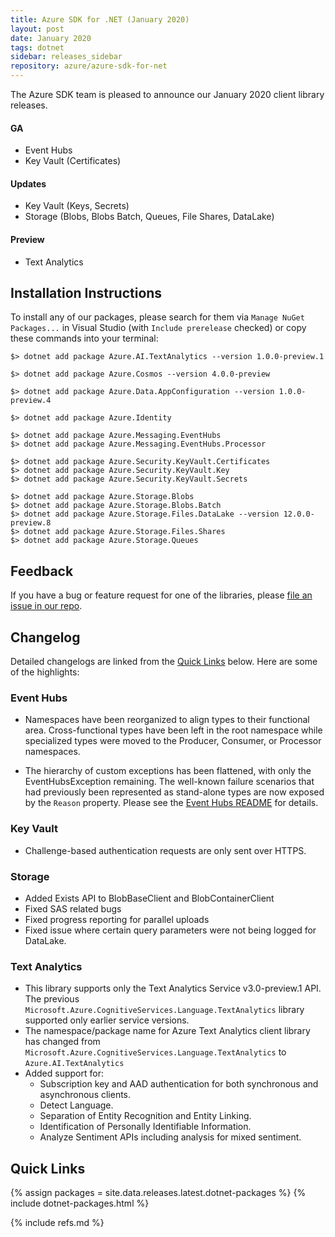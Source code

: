 ```yaml
---
title: Azure SDK for .NET (January 2020)
layout: post
date: January 2020
tags: dotnet
sidebar: releases_sidebar
repository: azure/azure-sdk-for-net
---
```


The Azure SDK team is pleased to announce our January 2020 client library releases.

#### GA

- Event Hubs
- Key Vault (Certificates)

#### Updates

- Key Vault (Keys, Secrets)
- Storage (Blobs, Blobs Batch, Queues, File Shares, DataLake)

#### Preview

- Text Analytics

## Installation Instructions

To install any of our packages, please search for them via `Manage NuGet Packages...` in Visual Studio (with `Include prerelease` checked) or copy these commands into your terminal:

    $> dotnet add package Azure.AI.TextAnalytics --version 1.0.0-preview.1

    $> dotnet add package Azure.Cosmos --version 4.0.0-preview

    $> dotnet add package Azure.Data.AppConfiguration --version 1.0.0-preview.4

    $> dotnet add package Azure.Identity

    $> dotnet add package Azure.Messaging.EventHubs 
    $> dotnet add package Azure.Messaging.EventHubs.Processor 

    $> dotnet add package Azure.Security.KeyVault.Certificates
    $> dotnet add package Azure.Security.KeyVault.Key
    $> dotnet add package Azure.Security.KeyVault.Secrets

    $> dotnet add package Azure.Storage.Blobs
    $> dotnet add package Azure.Storage.Blobs.Batch
    $> dotnet add package Azure.Storage.Files.DataLake --version 12.0.0-preview.8
    $> dotnet add package Azure.Storage.Files.Shares
    $> dotnet add package Azure.Storage.Queues

## Feedback

If you have a bug or feature request for one of the libraries, please [file an issue in our repo](https://github.com/Azure/azure-sdk-for-net/issues/new/choose).

## Changelog

Detailed changelogs are linked from the [Quick Links](#quick-links) below. Here are some of the highlights:

### Event Hubs

- Namespaces have been reorganized to align types to their functional area. Cross-functional types have been left in the root namespace while specialized types were moved to the Producer, Consumer, or Processor namespaces.

- The hierarchy of custom exceptions has been flattened, with only the EventHubsException remaining. The well-known failure scenarios that had previously been represented as stand-alone types are now exposed by the `Reason` property.  Please see the [Event Hubs README](https://github.com/Azure/azure-sdk-for-net/tree/master/sdk/eventhub/Azure.Messaging.EventHubs#event-hubs-exception) for details.

### Key Vault

- Challenge-based authentication requests are only sent over HTTPS.

### Storage

- Added Exists API to BlobBaseClient and BlobContainerClient
- Fixed SAS related bugs
- Fixed progress reporting for parallel uploads
- Fixed issue where certain query parameters were not being logged for DataLake.

### Text Analytics

- This library supports only the Text Analytics Service v3.0-preview.1 API.  The previous `Microsoft.Azure.CognitiveServices.Language.TextAnalytics` library supported only earlier service versions.
- The namespace/package name for Azure Text Analytics client library has changed from `Microsoft.Azure.CognitiveServices.Language.TextAnalytics` to `Azure.AI.TextAnalytics`
- Added support for:
  - Subscription key and AAD authentication for both synchronous and asynchronous clients.
  - Detect Language.
  - Separation of Entity Recognition and Entity Linking.
  - Identification of Personally Identifiable Information.
  - Analyze Sentiment APIs including analysis for mixed sentiment.

## Quick Links

{% assign packages = site.data.releases.latest.dotnet-packages %}
{% include dotnet-packages.html %}

{% include refs.md %}
